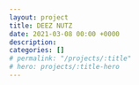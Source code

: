 ```yaml
---
layout: project
title: DEEZ NUTZ
date: 2021-03-08 00:00 +0000
description:
categories: []
# permalink: "/projects/:title"
# hero: projects/:title-hero
---
```

